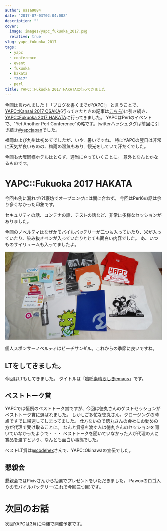 ```yaml
---
author: nasa9084
date: "2017-07-03T02:04:00Z"
description: ""
cover:
  image: images/yapc_fukuoka_2017.png
  relative: true
slug: yapc_fukuoka_2017
tags:
  - yapc
  - conference
  - event
  - fukuoka
  - hakata
  - "2017"
  - perl
title: YAPC::Fukuoka 2017 HAKATAに行ってきました
---
```



今回は言われました！「ブログを書くまでがYAPC!」
と言うことで、[YAPC::Kansai 2017 OSAKA](https://yapcjapan.org/2017kansai/)(行ってきたときの記事は[こちら](/article/yapc_kansai_2017))に引き続き、[YAPC::Fukuoka 2017 HAKATA](https://yapcjapan.org/2017fukuoka/)に行ってきました。
YAPCはPerlのイベントで、"Yet Another Perl Conference"の略です。twitterハッシュタグは前回に引き続き[#yapcjapan](https://twitter.com/hashtag/yapcjapan)でした。

福岡および九州は初めてでしたが、いや、暑いですね。
特にYAPCの翌日は非常に天気が良いものの、梅雨の湿気もあり、観光をしていて汗だくでした。

今回も大阪同様ホテルはとらず、適当にやっていくことに。
意外となんとかなるものです。

# YAPC::Fukuoka 2017 HAKATA
今回も例に漏れず(?)寝坊でオープニングには間に合わず。
今回はPerl6の話は余り多くなかった印象です。

セキュリティの話、コンテナの話、テストの話など、非常に多様なセッションがありました。

今回のノベルティはなぜかモバイルバッテリーが二つも入っていたり、米が入っていたり、染み抜きペンが入っていたりととても面白い内容でした。
あ、いつものサイリュームも入ってましたよ。

![yapc_fukuoka_2017_novelties](images/yapc_fukuoka_2017_novelties.jpg)

個人スポンサーノベルティはビーチサンダル。これからの季節に良いですね。

## LTをしてきました。
今回はLTもしてきました。
タイトルは「[嗚呼素晴らしきemacs](https://speakerdeck.com/nasa9084/wu-hu-su-qing-rasikiemacs)」です。

## ベストトーク賞
YAPCでは恒例のベストトーク賞ですが、今回は徳丸さんのゲストセッションがベストトーク賞に選ばれました。
しかしご多忙な徳丸さん。クロージングの時点ですでに帰還してしまってました。
仕方ないので徳丸さんの会社にお勤めの方が代理で受け取ることに。
なんと賞品を渡す人は徳丸さんのセッションを聞いていなかったようで・・・
ベストトークを聞いていなかった人が代理の人に賞品を渡すという、なんとも面白い事態でした。

ベストLT賞は[@codehex](https://twitter.com/codehex)さんで、YAPC::Okinawaの宣伝でした。

## 懇親会
懇親会ではPixivさんから抽選でプレゼントをいただきました。
Pawooのロゴ入りのモバイルバッテリー(これで今回三つ目)です。


# 次回のお話
次回YAPCは3月に沖縄で開催予定です。

